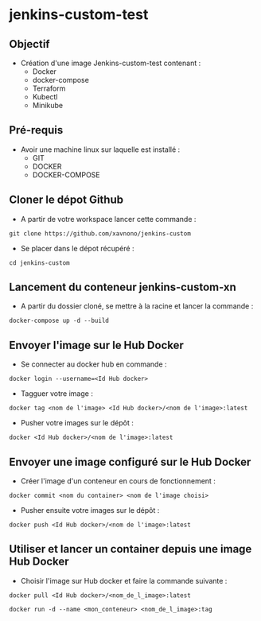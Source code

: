 # jenkins-custom-test

## Objectif
* Création d'une image Jenkins-custom-test contenant :
    - Docker
    - docker-compose
    - Terraform
    - Kubectl
    - Minikube

## Pré-requis
* Avoir une machine linux sur laquelle est installé : 
    - GIT
    - DOCKER
    - DOCKER-COMPOSE 

## Cloner le dépot Github
* A partir de votre workspace lancer cette commande :
```
git clone https://github.com/xavnono/jenkins-custom
```
* Se placer dans le dépot récupéré :
```
cd jenkins-custom
```

## Lancement du conteneur jenkins-custom-xn
* A partir du dossier cloné, se mettre à la racine et lancer la commande :
```
docker-compose up -d --build
```

## Envoyer l'image sur le Hub Docker
* Se connecter au docker hub en commande :
```
docker login --username=<Id Hub docker> 
```
* Tagguer votre image :
```
docker tag <nom de l'image> <Id Hub docker>/<nom de l'image>:latest
```
* Pusher votre images sur le dépôt :
```
docker <Id Hub docker>/<nom de l'image>:latest
```

## Envoyer une image configuré sur le Hub Docker
* Créer l'image d'un conteneur en cours de fonctionnement :
```
docker commit <nom du container> <nom de l'image choisi> 
```
* Pusher ensuite votre images sur le dépôt :
```
docker push <Id Hub docker>/<nom de l'image>:latest
```

## Utiliser et lancer un container depuis une image Hub Docker
* Choisir l'image sur Hub docker et faire la commande suivante :
```
docker pull <Id Hub docker>/<nom_de_l_image>:latest 
```
```
docker run -d --name <mon_conteneur> <nom_de_l_image>:tag
```

